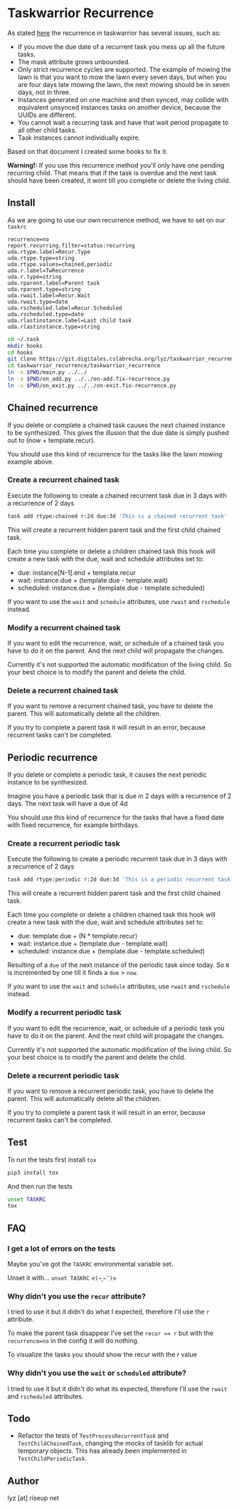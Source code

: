 # Taskwarrior Recurrence

As stated [here](https://taskwarrior.org/docs/design/recurrence.html) the
recurrence in taskwarrior has several issues, such as:

* If you move the due date of a recurrent task you mess up all the future tasks.
* The mask attribute grows unbounded.
* Only strict recurrence cycles are supported. The example of mowing the lawn is
  that you want to mow the lawn every seven days, but when you are four days
  late mowing the lawn, the next mowing should be in seven days, not in three.
* Instances generated on one machine and then synced, may collide with equivalent
  unsynced instances tasks on another device, because the UUIDs are different.
* You cannot wait a recurring task and have that wait period propagate to all
  other child tasks.
* Task instances cannot individually expire.

Based on that document I created some hooks to fix it.

**Warning!:** If you use this recurrence method you'll only have one pending
recurring child. That means that if the task is overdue and the next task should
have been created, it wont till you complete or delete the living child.

## Install

As we are going to use our own recurrence method, we have to set on our `taskrc`

```
recurrence=no
report.recurring.filter=status:recurring
uda.rtype.label=Recur.Type
uda.rtype.type=string
uda.rtype.values=chained,periodic
uda.r.label=TwRecurrence
uda.r.type=string
uda.rparent.label=Parent task
uda.rparent.type=string
uda.rwait.label=Recur.Wait
uda.rwait.type=date
uda.rscheduled.label=Recur.Scheduled
uda.rscheduled.type=date
uda.rlastinstance.label=Last child task
uda.rlastinstance.type=string
```

```bash
cd ~/.task
mkdir hooks
cd hooks
git clone https://git.digitales.cslabrecha.org/lyz/taskwarrior_recurrence
cd taskwarrior_recurrence/taskwarrior_recurrence
ln -s $PWD/main.py ../../
ln -s $PWD/on_add.py ../../on-add.fix-recurrence.py
ln -s $PWD/on_exit.py ../../on-exit.fix-recurrence.py
```

## Chained recurrence

If you delete or complete a chained task causes the next chained instance to be
synthesized.  This gives the illusion that the due date is simply pushed out to
(now + template.recur).

You should use this kind of recurrence for the tasks like the lawn mowing
example above.

### Create a recurrent chained task

Execute the following to create a chained recurrent task due in 3 days with
a recurrence of 2 days

```bash
task add rtype:chained r:2d due:3d 'This is a chained recurrent task'
```

This will create a recurrent hidden parent task and the first child chained
task.

Each time you complete or delete a children chained task this hook will create
a new task with the due, wait and schedule attributes set to:

* due:         instance[N-1].end + template.recur
* wait:        instance.due + (template.due - template.wait)
* scheduled:   instance.due + (template.due - template.scheduled)

If you want to use the `wait` and `schedule` attributes, use `rwait` and
`rschedule` instead.

### Modify a recurrent chained task

If you want to edit the recurrence, wait, or schedule of a chained task you have
to do it on the parent. And the next child will propagate the changes.

Currently it's not supported the automatic modification of the living child. So
your best choice is to modify the parent and delete the child.

### Delete a recurrent chained task

If you want to remove a recurrent chained task, you have to delete the parent.
This will automatically delete all the children.

If you try to complete a parent task it will result in an error, because
recurrent tasks can't be completed.

## Periodic recurrence

If you delete or complete a periodic task, it causes the next periodic instance to be
synthesized.

Imagine you have a periodic task that is due in 2 days with a recurrence of
2 days. The next task will have a due of 4d

You should use this kind of recurrence for the tasks that have a fixed date with
fixed recurrence, for example birthdays.

### Create a recurrent periodic task

Execute the following to create a periodic recurrent task due in 3 days with
a recurrence of 2 days

```bash
task add rtype:periodic r:2d due:3d 'This is a periodic recurrent task'
```

This will create a recurrent hidden parent task and the first child chained
task.

Each time you complete or delete a children chained task this hook will create
a new task with the due, wait and schedule attributes set to:

* due:         template.due + (N * template.recur)
* wait:        instance.due + (template.due - template.wait)
* scheduled:   instance.due + (template.due - template.scheduled)

Resulting of a `due` of the next instance of the periodic task since today. So
`N` is incremented by one till it finds a `due` > `now`.

If you want to use the `wait` and `schedule` attributes, use `rwait` and
`rschedule` instead.

### Modify a recurrent periodic task

If you want to edit the recurrence, wait, or schedule of a periodic task you have
to do it on the parent. And the next child will propagate the changes.

Currently it's not supported the automatic modification of the living child. So
your best choice is to modify the parent and delete the child.

### Delete a recurrent periodic task

If you want to remove a recurrent periodic task, you have to delete the parent.
This will automatically delete all the children.

If you try to complete a parent task it will result in an error, because
recurrent tasks can't be completed.

## Test

To run the tests first install `tox`

```bash
pip3 install tox
```

And then run the tests

```bash
unset TASKRC
tox
```

## FAQ

### I get a lot of errors on the tests

Maybe you've got the `TASKRC` environmental variable set.

Unset it with... `unset TASKRC` `ᕙ(⇀‸↼‶)ᕗ`

### Why didn't you use the `recur` attribute?

I tried to use it but it didn't do what I expected, therefore I'll use the `r`
attribute.

To make the parent task disappear I've set the `recur == r` but with the
`recurrence=no` in the config it will do nothing.

To visualize the tasks you should show the recur with the r value

### Why didn't you use the `wait` or `scheduled` attribute?

I tried to use it but it didn't do what its expected, therefore I'll use the
`rwait` and `rscheduled` attributes.

## Todo

* Refactor the tests of `TestProcessRecurrentTask` and `TestChildChainedTask`,
changing the mocks of tasklib for actual temporary objects. This has already
been implemented in `TestChildPeriodicTask`.

## Author

lyz [at] riseup net
